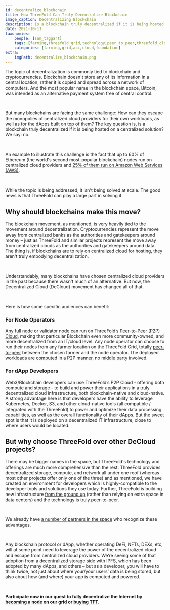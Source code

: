```yaml
---
id: decentralize_blockchain
title: How ThreeFold Can Truly Decentralize Blockchain
image_caption: Decentralizing Blockchain
description: Is a blockchain truly decentralized if it is being hosted on a centralized solution? We say, no.
date: 2021-10-11
taxonomies:
    people: [sam_taggart]
    tags: [farming,threefold_grid,technology,peer_to_peer,threefold_cloud]
    categories: [farming,grid,aci,cloud,foundation]
extra:
    imgPath: decentralize_blockchain.png
---
```


The topic of decentralization is commonly tied to blockchain and cryptocurrencies. Blockchain doesn't store any of its information in a central location, rather it is copied and spread across a network of computers. And the most popular name in the blockchain space, Bitcoin, was intended as an alternative payment system free of central control.

<br/>

But many blockchains are facing the same challenge: How can they escape the monopolies of centralized cloud providers for their own workloads, as well as for the dApps built on top of them? The key question is, is a blockchain truly decentralized if it is being hosted on a centralized solution? We say: no.

<br/>

An example to illustrate this challenge is the fact that up to 60% of Ethereum (the world's second most-popular blockchain) nodes run on centralized cloud providers and [25% of them run on Amazon Web Services (AWS)](https://aws.amazon.com/blockchain/).

<br/>

While the topic is being addressed, it isn't being solved at scale. The good news is that ThreeFold can play a large part in solving it.

## Why should blockchains make this move?

The blockchain movement, as mentioned, is very heavily tied to the movement around decentralization. Cryptocurrencies represent the move away from centralized banks as the authorities and gatekeepers around money – just as ThreeFold and similar projects represent the move away from centralized clouds as the authorities and gatekeepers around data. The thing is, if blockchains are to rely on centralized cloud for hosting, they aren't truly embodying decentralization.

<br/>

Understandably, many blockchains have chosen centralized cloud providers in the past because there wasn't much of an alternative. But now, the Decentralized Cloud (DeCloud) movement has changed all of that.

<br/>

Here is how some specific audiences can benefit:

### For Node Operators

Any full node or validator node can run on ThreeFold’s [Peer-to-Peer (P2P) Cloud](https://cloud.threefold.io/), making that particular Blockchain even more community-owned, and more decentralized from an IT/cloud level. Any node operator can choose to run their nodes from any farmer location on the ThreeFold Grid, totally [peer-to-peer](https://threefold.io/blog/post/what_is_peer_to_peer/) between the chosen farmer and the node operator. The deployed workloads are computed in a P2P manner, no middle party involved.

### For dApp Developers

Web3/Blockchain developers can use ThreeFold’s P2P Cloud - offering both compute and storage - to build and power their applications in a truly decentralized cloud infrastructure, both blockchain-native and cloud-native. A strong advantage here is that developers have the ability to leverage Kubernetes, Docker, S3, and other cloud-native tools (all compatible / integrated with the ThreeFold) to power and optimize their data processing capabilities, as well as the overall functionality of their dApps. But the sweet spot is that it is deployed on a decentralized IT infrastructure, close to where users would be located.

## But why choose ThreeFold over other DeCloud projects?

There may be bigger names in the space, but ThreeFold's technology and offerings are much more comprehensive than the rest. ThreeFold provides decentralized storage, compute, and network all under one roof (whereas most other projects offer only one of the three) and as mentioned, we have created an environment for developers which is highly-compatible to the developer tools and solutions they use today. Further, ThreeFold is building new infrastructure [from the ground up](https://threefold.io/blog/post/an_intro_to_the_threefold_grid/) (rather than relying on extra space in data centers) and the technology is truly peer-to-peer.

<br/>

We already have [a number of partners in the space](https://threefold.io/partners/blockchain) who recognize these advantages.

<br/>

Any blockchain protocol or dApp, whether operating DeFi, NFTs, DEXs, etc, will at some point need to leverage the power of the decentralized cloud and escape from centralized cloud providers. We’re seeing some of that adoption from a decentralized storage side with IPFS, which has been adopted by many dApps, and others – but as a developer, you will have to think twice, not just about where your/your users’ data is being stored, but also about how (and where) your app is computed and powered.

<br/>

**Participate now in our quest to fully decentralize the Internet by [becoming a node](https://threefold.io/farm) on our grid or [buying TFT](https://threefold.io/tft).**
